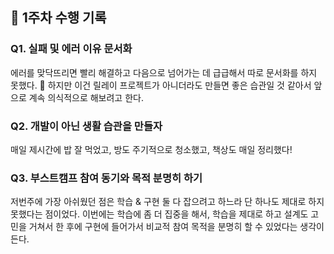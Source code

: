 ## 💭 1주차 수행 기록

### Q1. 실패 및 에러 이유 문서화

에러를 맞닥뜨리면 빨리 해결하고 다음으로 넘어가는 데 급급해서 따로 문서화를 하지 못했다. 🥲
하지만 이건 릴레이 프로젝트가 아니더라도 만들면 좋은 습관일 것 같아서 앞으로 계속 의식적으로 해보려고 한다.

### Q2. 개발이 아닌 생활 습관을 만들자

매일 제시간에 밥 잘 먹었고, 방도 주기적으로 청소했고, 책상도 매일 정리했다!

### Q3. 부스트캠프 참여 동기와 목적 분명히 하기

저번주에 가장 아쉬웠던 점은 학습 & 구현 둘 다 잡으려고 하느라 단 하나도 제대로 하지 못했다는 점이었다.
이번에는 학습에 좀 더 집중을 해서, 학습을 제대로 하고 설계도 고민을 거쳐서 한 후에 구현에 들어가서 비교적 참여 목적을 분명히 할 수 있었다는 생각이 든다.
